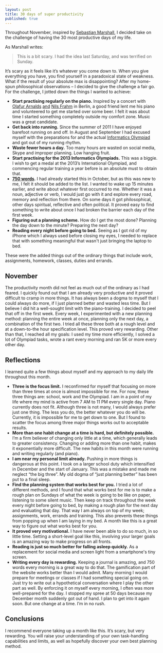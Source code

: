 ```yaml
---                                                                                                                                                                                                         
layout: post                                                                                                                                                                                                
title: 30 days of super productivity
published: true
---   
```


<div class="intro">
  Throughout November, inspired by <a href="http://sebastianmarshall.com/what-if-you-were-to-commit-to-having-the-most-productive-90-days-of-your-life">Sebastian Marshall</a>,
  I decided take on the challenge of having the 30 most productive days of my
  life.
</div>

As Marshall writes:

> This is a bit scary. I had the idea last Saturday, and was terrified on
> Sunday.

It’s scary as it feels like it’s whatever you come down to. When you give
everything you have, you find yourself in a paradoxical state of weakness. What
if the result of your absolute max is disappointing? After my home-spun
philosophical observations – I decided to give the challenge a fair go.  For
the challenge, I jotted down the things I wanted to achieve:

* **Start practising regularly on the piano.** Inspired by a concert with [Olafur Arnalds](http://www.youtube.com/watch?v=0kYc55bXJFI)
  [and](http://www.youtube.com/watch?v=itErRn4T2no) [Nils Frahm](http://www.youtube.com/watch?v=wkbf1-cVUuY) 
  in Berlin, a good friend lent me his piano and volunteered to get me started
  over some beer. I felt it was about time I started something completely
  outside my comfort zone. Music
  was a great candidate.
* **Get back into running.** Since the summer of 2011 I have enjoyed barefoot
   running on and off. In August and September I had excused myself with the
   preparations for and the actual [Informatics Olympiad](http://sirupsen.com/my-journey-to-the-international-olympiad-in-informatics/)
   and got out of my running rhythm.
* **Waste fewer hours a day.** Too many hours are wasted on social media, Skype and
  improper planning. Low hanging fruit.
* **Start practising for the 2013 Informatics Olympiads.** This was a biggie. I wish
  to get a medal at the 2013’s International Olympiad, and commencing regular
  training a year before is an absolute must to obtain that.
* **[750 words](http://750words.com/).** I had already started this in October, but
  as this was new to me, I felt it should be added to the list. I wanted to wake
  up 15 minutes earlier, and write about whatever first occurred to me. Whether
  it was a noun, adjective or verb, I would just go with it and explore every
  road, memory and reflection from there. On some days it got philosophical, other
  days spiritual, reflective and often political. It proved easy to find
  something to write about once I had broken the barrier each day of the first
  week.
* **Figuring out a planning scheme.** How do I get the most done? Planning the day down to
  the minute? Preparing the next day?
* **Reading every night before going to bed.** Seeing as I got rid of my iPhone
  which I always used before closing my eyes, I needed to replace that with
  something meaningful that wasn't just bringing the laptop to bed.

These were the added things out of the ordinary things that include work,
assignments, homework, classes, duties and errands.

## November

The productivity month did not feel as much out of the ordinary as I had feared.
I quickly found out that I am already very productive and it proved difficult to
cramp in more things. It has always been a dogma to myself that I could always do
more, if I just planned better and wasted less time. But I believe I did hit a
well-sought limit with the piano-training. I decided to peel that off in the
first week. Every week, I experimented with a new planning method: planning the
entire week at once, planning only the next day, a combination of the first two.
I tried all these three both at a rough level and at a down-to-the hour
specification level. This proved very rewarding. Other than that, I reached all
my goals: I used my time more efficiently, I solved a lot of Olympiad tasks,
wrote a rant every morning and ran 5K or more every other day.

## Reflections 

I learned quite a few things about myself and my approach to my
daily life throughout this month.

* **Three is the focus limit.** I reconfirmed for myself that focusing on more than
  three times at once is almost impossible for me. For now, these three things
  are: school, work and the Olympiad. I am in a point of my life where my mind
  is active from 7 AM to 11 PM every single day.  Piano currently does not fit.
  Although three is not many, I would always prefer just one thing. The less you
  do, the better whatever you do will be. Currently, it is impossible for me to
  get down to one. But I found to scatter the focus among three major things
  works out to acceptable results.
* **More than one habit change at a time is hard, but definitely possible.**
  I’m a firm believer of changing only little at a time, which generally leads
  to greater consistency. Changing or adding more than one habit, makes it
  exponentially more difficult. The new habits in this month were running and
  writing regularly (and piano).
* **I am near my personal limit already.** Pushing in more things is dangerous at this
  point. I took on a larger school duty which intensified in December and the
  start of January. This was a mistake and made me neglect “the big three”. My
  old dogma of “just planning better” has been put to a final sleep.
* **Find the planning system that works best for you.** I tried a lot of different methods,
  and I found that what works best for me is to make a rough plan on Sundays of
  what the week is going to be like on paper, listening to some silent music.
  Then keep on track throughout the week every night before going to bed, by
  making a rough plan for the next day and evaluating that day. That way I am
  always on top of my week; assignments, work, errands and training. This also
  prevents these things from popping up when I am laying in my bed. A month like
  this is a great way to figure out what works best for you.
* **It proved very motivational.** I have never been able to do so much, in so
  little time. Setting a short-level goal like this, involving your larger goals
  is an amazing way to make progress on all fronts.
* **Reading is just so much better for falling asleep quickly.** As a
  replacement for social media and screen light from a smartphone's tiny screen.
* **Writing every day is rewarding.** Keeping a journal is amazing, and 750 words
  every morning is a great way to do that. The gamification part of the website
  works better than I would admit. Many morning I would prepare for meetings or
  classes if I had something special going on. Just try to write out a
  hypothetical conversation where I play the other part as well. By enforcing it
  on myself every morning, I often was more well-prepared for the day. I stopped
  my spree at 50 days because my December month suddenly got out of hand. I plan
  to get into it again soon. But one change at a time. I’m in no rush.

## Conclusions

I recommend everyone taking up a month like this. It’s scary, but very
rewarding. You will raise your understanding of your own task-handling
capabilities and limits, as well as hopefully discover your own best planning
method.
